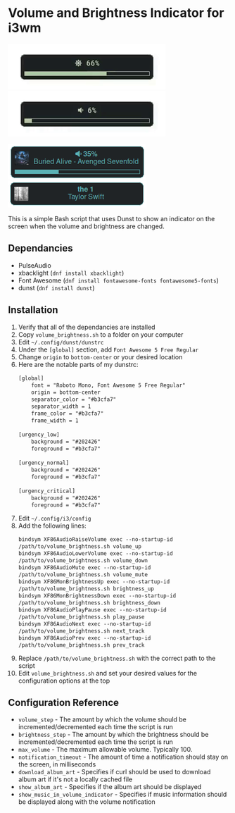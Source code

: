 # Volume and Brightness Indicator for i3wm

![](brightness.gif)
![](volume.gif)

![](volume.png)
![](song.png)

This is a simple Bash script that uses Dunst to show an indicator on the screen when the volume and brightness are changed.

## Dependancies

* PulseAudio
* xbacklight (`dnf install xbacklight`)
* Font Awesome (`dnf install fontawesome-fonts fontawesome5-fonts`)
* dunst (`dnf install dunst`)

## Installation

1. Verify that all of the dependancies are installed
2. Copy `volume_brightness.sh` to a folder on your computer
3. Edit `~/.config/dunst/dunstrc`
4. Under the `[global]` section, add `Font Awesome 5 Free Regular`
5. Change `origin` to `bottom-center` or your desired location
6. Here are the notable parts of my dunstrc:
	```
	[global]
	    font = "Roboto Mono, Font Awesome 5 Free Regular"
        origin = bottom-center
        separator_color = "#b3cfa7"
        separator_width = 1
        frame_color = "#b3cfa7"
        frame_width = 1
    
    [urgency_low]
        background = "#202426"
        foreground = "#b3cfa7"

    [urgency_normal]
        background = "#202426"
        foreground = "#b3cfa7"

    [urgency_critical]
        background = "#202426"
        foreground = "#b3cfa7"
	```
5. Edit `~/.config/i3/config`
6. Add the following lines:
	```
	bindsym XF86AudioRaiseVolume exec --no-startup-id /path/to/volume_brightness.sh volume_up
	bindsym XF86AudioLowerVolume exec --no-startup-id /path/to/volume_brightness.sh volume_down
	bindsym XF86AudioMute exec --no-startup-id /path/to/volume_brightness.sh volume_mute
    bindsym XF86MonBrightnessUp exec --no-startup-id /path/to/volume_brightness.sh brightness_up
    bindsym XF86MonBrightnessDown exec --no-startup-id /path/to/volume_brightness.sh brightness_down
    bindsym XF86AudioPlayPause exec --no-startup-id /path/to/volume_brightness.sh play_pause
    bindsym XF86AudioNext exec --no-startup-id /path/to/volume_brightness.sh next_track
    bindsym XF86AudioPrev exec --no-startup-id /path/to/volume_brightness.sh prev_track
	```
7. Replace `/path/to/volume_brightness.sh` with the correct path to the script
8. Edit `volume_brightness.sh` and set your desired values for the configuration options at the top

## Configuration Reference

- `volume_step` - The amount by which the volume should be incremented/decremented each time the script is run
- `brightness_step` - The amount by which the brightness should be incremented/decremented each time the script is run
- `max_volume` - The maximum allowable volume. Typically 100.
- `notification_timeout` - The amount of time a notification should stay on the screen, in milliseconds
- `download_album_art` - Specifies if curl should be used to download album art if it's not a locally cached file
- `show_album_art` - Specifies if the album art should be displayed
- `show_music_in_volume_indicator` - Specifies if music information should be displayed along with the volume notification
